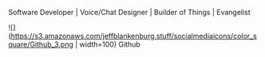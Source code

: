 Software Developer | Voice/Chat Designer | Builder of Things | Evangelist

![](https://s3.amazonaws.com/jeffblankenburg.stuff/socialmediaicons/color_square/Github_3.png | width=100) Github
